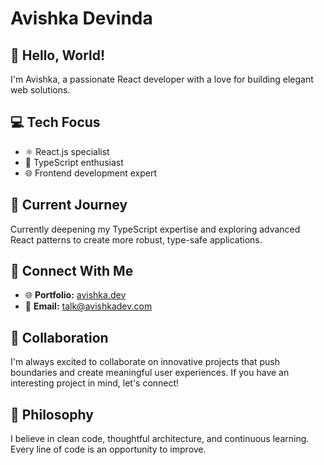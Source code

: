 # Avishka Devinda

## 👋 Hello, World!

I'm Avishka, a passionate React developer with a love for building elegant web solutions.

## 💻 Tech Focus

- ⚛️ React.js specialist
- 📘 TypeScript enthusiast
- 🌐 Frontend development expert

## 🚀 Current Journey

Currently deepening my TypeScript expertise and exploring advanced React patterns to create more robust, type-safe applications.

## 🔗 Connect With Me

- 🌐 **Portfolio:** [avishka.dev](https://avishka.dev)
- 📧 **Email:** [talk@avishkadev.com](mailto:talk@avishkadev.com)

## 🤝 Collaboration

I'm always excited to collaborate on innovative projects that push boundaries and create meaningful user experiences. If you have an interesting project in mind, let's connect!

## 💭 Philosophy

I believe in clean code, thoughtful architecture, and continuous learning. Every line of code is an opportunity to improve.


<!--
### Hi there 👋

- 👋 Greetings, I am Avishka Devinda.
- 👀 I have a keen interest in 💻 Typescript.
- ⚛ As a react js developer.
- 🌱 I am currently expanding my knowledge and skills with Typescript.
- 👨‍💻 You can check out my portfolio at 🌐 https://avishka.dev
- 💞️ I am always open to collaborating on exciting projects that challenge me and help me grow.
- 📫 To get in touch with me, please feel free to email me at 📧 talk@avishkadev.com
-->
<!--
**avishka-devinda/avishka-devinda** is a ✨ _special_ ✨ repository because its `README.md` (this file) appears on your GitHub profile.

Here are some ideas to get you started:

- 🔭 I’m currently working on ...
- 🌱 I’m currently learning ...
- 👯 I’m looking to collaborate on ...
- 🤔 I’m looking for help with ...
- 💬 Ask me about ...
- 📫 How to reach me: ...
- 😄 Pronouns: ...
- ⚡ Fun fact: ...
-->
